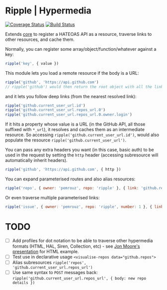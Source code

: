 # Ripple | Hypermedia
[![Coverage Status](https://coveralls.io/repos/rijs/hypermedia/badge.svg?branch=master&service=github)](https://coveralls.io/github/rijs/hypermedia?branch=master)
[![Build Status](https://travis-ci.org/rijs/hypermedia.svg)](https://travis-ci.org/rijs/hypermedia)

Extends [core](https://github.com/rijs/core#ripple--core) to register a HATEOAS API as a resource, traverse links to other resources, and cache them.

Normally, you can register some array/object/function/whatever against a key:

```js
ripple('key', { value })
```

This module lets you load a remote resource if the body is a URL:

```js
ripple('github', 'https://api.github.com')
// ripple('github') would then return the root object with all the links
```

and it lets you follow deep links (from the nearest resolved link):

```js
ripple('github.current_user_url.id')
ripple('github.current_user_url.repos_url.0')
ripple('github.current_user_url.repos_url.0.owner.login')
```

If it hits a property whose value is a URL (in the GitHub API, all those suffixed with `*_url`), it resolves and caches them as an intermediate resource. So accessing `ripple('github.current_user_url.id')`, would also populate the resource `ripple('github.current_user_url')`.

You can pass any extra headers you want (in this case, basic auth) to be used in the request by setting the `http` header (accessing subresource will automatically inherit headers). 

```js
ripple('github', 'https://api.github.com', { http })
```

You can expand parameterised routes and also alias resources:

```js
ripple('repo', { owner: 'pemrouz', repo: 'ripple' }, { link: 'github.repository_url' })
```

Or even traverse multiple parameterised links:

```js
ripple('issue', { owner: 'pemrouz', repo: 'ripple', number: 1 }, { link: 'github.repository_url.issues_url' })
```

# TODO

* [ ] Add profiles for dot notation to be able to traverse other hypermedia formats (HTML, HAL, Siren, Collection, etc) - see [Jon Moore's presentation](http://www.infoq.com/presentations/web-api-html) for HTML example.
* [ ] Test use in declarative usage `<visualise-repos data="github.repos">` 
* [ ] Alias subresources `ripple('repos', 'github.current_user_url.repos_url')`
* [ ] Use same syntax to `POST` messages back: `ripple('github.current_user_url.repos_url', { body: new repo details })`